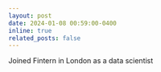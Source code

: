 ```yaml
---
layout: post
date: 2024-01-08 00:59:00-0400
inline: true
related_posts: false
---
```


Joined Fintern in London as a data scientist